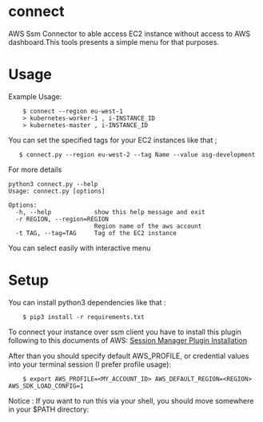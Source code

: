 # connect
AWS Ssm Connector to able access EC2 instance without access to AWS dashboard.This tools presents a simple menu for that purposes.

# Usage
Example Usage:

```
    $ connect --region eu-west-1
    > kubernetes-worker-1 , i-INSTANCE_ID
    > kubernetes-master , i-INSTANCE_ID
```

You can set the specified tags for your EC2 instances like that ;

```
   $ connect.py --region eu-west-2 --tag Name --value asg-development
```

For more details 

```
python3 connect.py --help
Usage: connect.py [options]

Options:
  -h, --help            show this help message and exit
  -r REGION, --region=REGION
                        Region name of the aws account
  -t TAG, --tag=TAG     Tag of the EC2 instance
```


You can select easily with interactive menu

# Setup
You can install python3 dependencies like that :
```
    $ pip3 install -r requirements.txt
```

To connect your instance over ssm client you have to install this plugin following to this documents of AWS:
<a href="https://docs.aws.amazon.com/systems-manager/latest/userguide/session-manager-working-with-install-plugin.html">Session Manager Plugin Installation</a>

After than you should specify default AWS_PROFILE, or credential values into your terminal session (I prefer profile usage):

```
    $ export AWS_PROFILE=<MY_ACCOUNT_ID> AWS_DEFAULT_REGION=<REGION> AWS_SDK_LOAD_CONFIG=1
```

Notice : If you want to run this via your shell, you should move somewhere in your $PATH directory:
